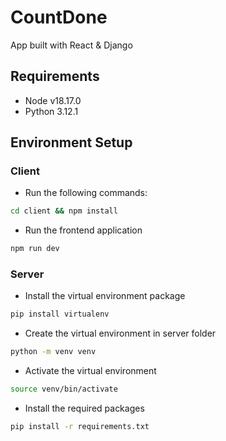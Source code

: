 # CountDone

App built with React & Django

## Requirements
- Node v18.17.0
- Python 3.12.1

## Environment Setup

### Client

- Run the following commands:
```bash
cd client && npm install
```
- Run the frontend application
```bash
npm run dev
```
### Server 

- Install the virtual environment package 

```bash
pip install virtualenv
```

- Create the virtual environment in server folder
```bash
python -m venv venv
```

- Activate the virtual environment
```bash
source venv/bin/activate
```

- Install the required packages
```bash
pip install -r requirements.txt
```

